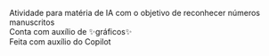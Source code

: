 Atividade para matéria de IA com o objetivo de reconhecer números manuscritos</br>
Conta com auxílio de ✨gráficos✨</br>
Feita com auxílio do Copilot
